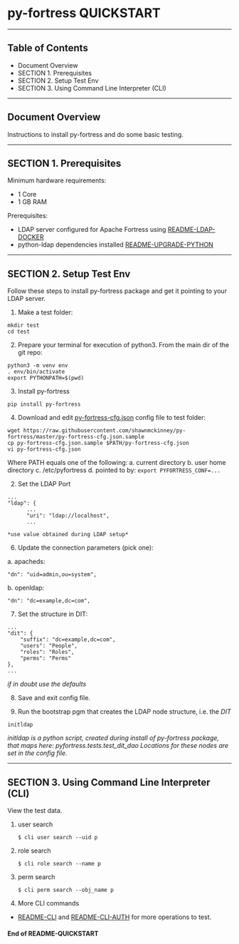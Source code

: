 # py-fortress QUICKSTART
-------------------------------------------------------------------------------
## Table of Contents

 * Document Overview
 * SECTION 1. Prerequisites
 * SECTION 2. Setup Test Env
 * SECTION 3. Using Command Line Interpreter (CLI)
___________________________________________________________________________________
## Document Overview

Instructions to install py-fortress and do some basic testing.
___________________________________________________________________________________
## SECTION 1. Prerequisites

Minimum hardware requirements:
 * 1 Core
 * 1 GB RAM

Prerequisites:
 * LDAP server configured for Apache Fortress using [README-LDAP-DOCKER](./README-LDAP-DOCKER.md)
 * python-ldap dependencies installed [README-UPGRADE-PYTHON](./README-UPGRADE-PYTHON.md)
________________________________________________________________________________
## SECTION 2. Setup Test Env

Follow these steps to install py-fortress package and get it pointing to your LDAP server.

1. Make a test folder:
```
mkdir test    
cd test
```

2. Prepare your terminal for execution of python3.  From the main dir of the git repo:
```
python3 -m venv env
. env/bin/activate
export PYTHONPATH=$(pwd)
```
    
3. Install py-fortress
```
pip install py-fortress
```

4. Download and edit [py-fortress-cfg.json](https://github.com/shawnmckinney/py-fortress/blob/master/test/py-fortress-cfg.json) config file to test folder:
 ```
wget https://raw.githubusercontent.com/shawnmckinney/py-fortress/master/py-fortress-cfg.json.sample
cp py-fortress-cfg.json.sample $PATH/py-fortress-cfg.json
vi py-fortress-cfg.json
```

Where PATH equals one of the following:
a. current directory
b. user home directory
c. /etc/pyfortress
d. pointed to by: ```export PYFORTRESS_CONF=...```

2. Set the LDAP Port
```
...
"ldap": {
      ...
      "uri": "ldap://localhost",
      ...
```
    *use value obtained during LDAP setup*
        
6. Update the connection parameters (pick one):

a. apacheds:
```
"dn": "uid=admin,ou=system",
```
    
b. openldap:
```
"dn": "dc=example,dc=com",
```

7. Set the structure in DIT:
```
...
"dit": {
    "suffix": "dc=example,dc=com",
    "users": "People",
    "roles": "Roles",
    "perms": "Perms"
},
...    
```
*if in doubt use the defaults*
    
8. Save and exit config file.

9. Run the bootstrap pgm that creates the LDAP node structure, i.e. the *DIT*
```
initldap 
```
*initldap is a python script, created during install of py-fortress package, that maps here: pyfortress.tests.test_dit_dao*
*Locations for these nodes are set in the config file.* 
________________________________________________________________________________________
## SECTION 3. Using Command Line Interpreter (CLI)

View the test data.  
 
1. user search 
    ```
    $ cli user search --uid p
    ```
    
2. role search 
    ```
    $ cli role search --name p
    ```
    
3. perm search
    ```
    $ cli perm search --obj_name p
    ```

4. More CLI commands
  * [README-CLI](./README-CLI.md) and [README-CLI-AUTH](./README-CLI-AUTH.md) for more operations to test.


#### End of README-QUICKSTART